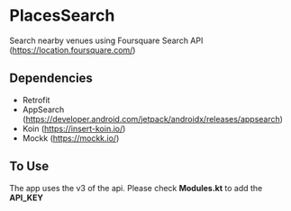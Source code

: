 # PlacesSearch
Search nearby venues using Foursquare Search API (https://location.foursquare.com/) 

## Dependencies
* Retrofit
* AppSearch (https://developer.android.com/jetpack/androidx/releases/appsearch)
* Koin (https://insert-koin.io/)
* Mockk (https://mockk.io/)

## To Use
The app uses the v3 of the api. Please check **Modules.kt** to add the **API_KEY**
